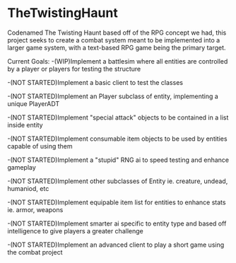 # TheTwistingHaunt
Codenamed The Twisting Haunt based off of the RPG concept we had, this project seeks to create a combat system meant to be implemented into a larger game system, with a text-based RPG game being the primary target.

Current Goals:
-(WIP)Implement a battlesim where all entities are controlled by a player or players for testing the structure

-(NOT STARTED)Implement a basic client to test the classes

-(NOT STARTED)Implement an Player subclass of entity, implementing a unique PlayerADT

-(NOT STARTED)Implement "special attack" objects to be contained in a list inside entity

-(NOT STARTED)Implement consumable item objects to be used by entities capable of using them

-(NOT STARTED)Implement a "stupid" RNG ai to speed testing and enhance gameplay

-(NOT STARTED)Implement other subclasses of Entity ie. creature, undead, humaniod, etc

-(NOT STARTED)Implement equipable item list for entities to enhance stats ie. armor, weapons

-(NOT STARTED)Implement smarter ai specific to entity type and based off intelligence to give players a greater challenge

-(NOT STARTED)Implement an advanced client to play a short game using the combat project

